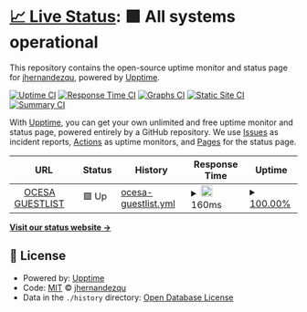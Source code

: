 # [📈 Live Status](https://jhernandezqu.github.io/upptime): <!--live status--> **🟩 All systems operational**

This repository contains the open-source uptime monitor and status page for [jhernandezqu](https://jhernandezqu.github.io/upptime), powered by [Upptime](https://github.com/upptime/upptime).

[![Uptime CI](https://github.com/jhernandezqu/upptime/workflows/Uptime%20CI/badge.svg)](https://github.com/jhernandezqu/upptime/actions?query=workflow%3A%22Uptime+CI%22)
[![Response Time CI](https://github.com/jhernandezqu/upptime/workflows/Response%20Time%20CI/badge.svg)](https://github.com/jhernandezqu/upptime/actions?query=workflow%3A%22Response+Time+CI%22)
[![Graphs CI](https://github.com/jhernandezqu/upptime/workflows/Graphs%20CI/badge.svg)](https://github.com/jhernandezqu/upptime/actions?query=workflow%3A%22Graphs+CI%22)
[![Static Site CI](https://github.com/jhernandezqu/upptime/workflows/Static%20Site%20CI/badge.svg)](https://github.com/jhernandezqu/upptime/actions?query=workflow%3A%22Static+Site+CI%22)
[![Summary CI](https://github.com/jhernandezqu/upptime/workflows/Summary%20CI/badge.svg)](https://github.com/jhernandezqu/upptime/actions?query=workflow%3A%22Summary+CI%22)

With [Upptime](https://upptime.js.org), you can get your own unlimited and free uptime monitor and status page, powered entirely by a GitHub repository. We use [Issues](https://github.com/jhernandezqu/upptime/issues) as incident reports, [Actions](https://github.com/jhernandezqu/upptime/actions) as uptime monitors, and [Pages](https://jhernandezqu.github.io/upptime) for the status page.

<!--start: status pages-->
<!-- This summary is generated by Upptime (https://github.com/upptime/upptime) -->
<!-- Do not edit this manually, your changes will be overwritten -->
<!-- prettier-ignore -->
| URL | Status | History | Response Time | Uptime |
| --- | ------ | ------- | ------------- | ------ |
| <img alt="" src="https://favicons.githubusercontent.com/guestlist.ocesa.mx" height="13"> [OCESA GUESTLIST](https://guestlist.ocesa.mx) | 🟩 Up | [ocesa-guestlist.yml](https://github.com/jhernandezquezada/uptime/commits/HEAD/history/ocesa-guestlist.yml) | <details><summary><img alt="Response time graph" src="./graphs/ocesa-guestlist/response-time-week.png" height="20"> 160ms</summary><br><a href="https://jhernandezquezada.github.io/upptime/history/ocesa-guestlist"><img alt="Response time 228" src="https://img.shields.io/endpoint?url=https%3A%2F%2Fraw.githubusercontent.com%2Fjhernandezquezada%2Fuptime%2FHEAD%2Fapi%2Focesa-guestlist%2Fresponse-time.json"></a><br><a href="https://jhernandezquezada.github.io/upptime/history/ocesa-guestlist"><img alt="24-hour response time 245" src="https://img.shields.io/endpoint?url=https%3A%2F%2Fraw.githubusercontent.com%2Fjhernandezquezada%2Fuptime%2FHEAD%2Fapi%2Focesa-guestlist%2Fresponse-time-day.json"></a><br><a href="https://jhernandezquezada.github.io/upptime/history/ocesa-guestlist"><img alt="7-day response time 160" src="https://img.shields.io/endpoint?url=https%3A%2F%2Fraw.githubusercontent.com%2Fjhernandezquezada%2Fuptime%2FHEAD%2Fapi%2Focesa-guestlist%2Fresponse-time-week.json"></a><br><a href="https://jhernandezquezada.github.io/upptime/history/ocesa-guestlist"><img alt="30-day response time 234" src="https://img.shields.io/endpoint?url=https%3A%2F%2Fraw.githubusercontent.com%2Fjhernandezquezada%2Fuptime%2FHEAD%2Fapi%2Focesa-guestlist%2Fresponse-time-month.json"></a><br><a href="https://jhernandezquezada.github.io/upptime/history/ocesa-guestlist"><img alt="1-year response time 228" src="https://img.shields.io/endpoint?url=https%3A%2F%2Fraw.githubusercontent.com%2Fjhernandezquezada%2Fuptime%2FHEAD%2Fapi%2Focesa-guestlist%2Fresponse-time-year.json"></a></details> | <details><summary><a href="https://jhernandezquezada.github.io/upptime/history/ocesa-guestlist">100.00%</a></summary><a href="https://jhernandezquezada.github.io/upptime/history/ocesa-guestlist"><img alt="All-time uptime 92.38%" src="https://img.shields.io/endpoint?url=https%3A%2F%2Fraw.githubusercontent.com%2Fjhernandezquezada%2Fuptime%2FHEAD%2Fapi%2Focesa-guestlist%2Fuptime.json"></a><br><a href="https://jhernandezquezada.github.io/upptime/history/ocesa-guestlist"><img alt="24-hour uptime 100.00%" src="https://img.shields.io/endpoint?url=https%3A%2F%2Fraw.githubusercontent.com%2Fjhernandezquezada%2Fuptime%2FHEAD%2Fapi%2Focesa-guestlist%2Fuptime-day.json"></a><br><a href="https://jhernandezquezada.github.io/upptime/history/ocesa-guestlist"><img alt="7-day uptime 100.00%" src="https://img.shields.io/endpoint?url=https%3A%2F%2Fraw.githubusercontent.com%2Fjhernandezquezada%2Fuptime%2FHEAD%2Fapi%2Focesa-guestlist%2Fuptime-week.json"></a><br><a href="https://jhernandezquezada.github.io/upptime/history/ocesa-guestlist"><img alt="30-day uptime 99.21%" src="https://img.shields.io/endpoint?url=https%3A%2F%2Fraw.githubusercontent.com%2Fjhernandezquezada%2Fuptime%2FHEAD%2Fapi%2Focesa-guestlist%2Fuptime-month.json"></a><br><a href="https://jhernandezquezada.github.io/upptime/history/ocesa-guestlist"><img alt="1-year uptime 92.38%" src="https://img.shields.io/endpoint?url=https%3A%2F%2Fraw.githubusercontent.com%2Fjhernandezquezada%2Fuptime%2FHEAD%2Fapi%2Focesa-guestlist%2Fuptime-year.json"></a></details>

<!--end: status pages-->

[**Visit our status website →**](https://jhernandezqu.github.io/upptime)

## 📄 License

- Powered by: [Upptime](https://github.com/upptime/upptime)
- Code: [MIT](./LICENSE) © [jhernandezqu](https://jhernandezqu.github.io/upptime)
- Data in the `./history` directory: [Open Database License](https://opendatacommons.org/licenses/odbl/1-0/)
